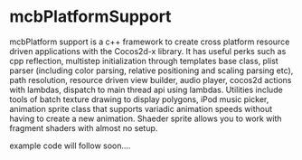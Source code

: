 mcbPlatformSupport
==================

mcbPlatform support is a c++ framework to create cross platform resource driven applications with the Cocos2d-x library. It has useful perks such as cpp reflection, multistep initialization through templates base class, plist parser (including color parsing, relative positioning and scaling parsing etc), path resolution, resource driven view builder, audio player, cocos2d actions with lambdas, dispatch to main thread api using lambdas. Utilities include tools of batch texture drawing to display polygons, iPod music picker, animation sprite class that supports variadic animation speeds without having to create a new animation. Shaeder sprite allows you to work with fragment shaders with almost no setup.

example code will follow soon....

